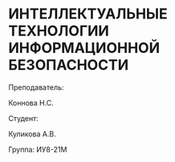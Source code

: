 # ИНТЕЛЛЕКТУАЛЬНЫЕ ТЕХНОЛОГИИ ИНФОРМАЦИОННОЙ БЕЗОПАСНОСТИ

Преподаватель:

Коннова Н.С.

Студент:

Куликова А.В.

Группа:
ИУ8-21М
